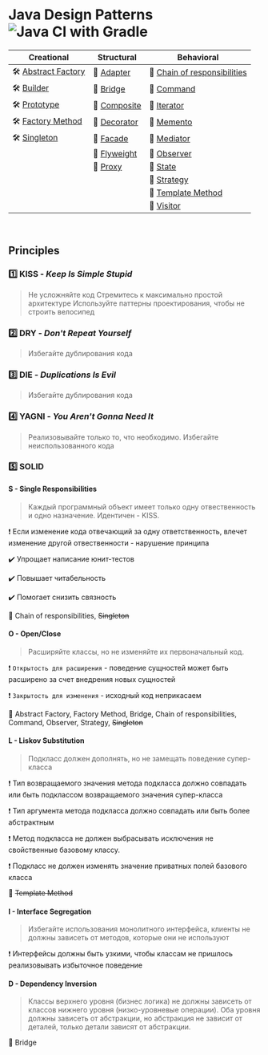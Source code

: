 # Java Design Patterns ![Java CI with Gradle](https://github.com/ElinaValieva/design-patterns/workflows/Java%20CI%20with%20Gradle/badge.svg?branch=master)

|Creational|Structural|Behavioral|
|--|--|--|
|:hammer_and_wrench: [Abstract Factory](https://github.com/ElinaValieva/design-patterns/tree/master/abstract_factory)|:memo: [Adapter](https://github.com/ElinaValieva/design-patterns/tree/master/adapter)|:running: [Chain of responsibilities](https://github.com/ElinaValieva/design-patterns/tree/master/chain-responsibilities)|
|:hammer_and_wrench: [Builder](https://github.com/ElinaValieva/design-patterns/tree/master/builder)|:memo: [Bridge](https://github.com/ElinaValieva/design-patterns/tree/master/bridge)| :running: [Command](https://github.com/ElinaValieva/design-patterns/tree/master/command)|
|:hammer_and_wrench: [Prototype](https://github.com/ElinaValieva/design-patterns/tree/master/prototype)|:memo: [Composite](https://github.com/ElinaValieva/design-patterns/tree/master/composite)| :running: [Iterator](https://github.com/ElinaValieva/design-patterns/tree/master/iterator)|
|:hammer_and_wrench: [Factory Method](https://github.com/ElinaValieva/design-patterns/tree/master/factory_method)|:memo: [Decorator](https://github.com/ElinaValieva/design-patterns/tree/master/decorator)|:running: [Memento](https://github.com/ElinaValieva/design-patterns/tree/master/memento)|
|:hammer_and_wrench: [Singleton](https://github.com/ElinaValieva/design-patterns/tree/master/singleton)|:memo: [Facade](https://github.com/ElinaValieva/design-patterns/tree/master/facade)|:running: [Mediator](https://github.com/ElinaValieva/design-patterns/tree/master/mediator)|
||:memo: [Flyweight](https://github.com/ElinaValieva/design-patterns/tree/master/flyweight)|:running: [Observer](https://github.com/ElinaValieva/design-patterns/tree/master/observer)|
||:memo: [Proxy](https://github.com/ElinaValieva/design-patterns/tree/master/proxy)|:running: [State](https://github.com/ElinaValieva/design-patterns/tree/master/state)|
|||:running: [Strategy](https://github.com/ElinaValieva/design-patterns/tree/master/strategy)|
|||:running: [Template Method](https://github.com/ElinaValieva/design-patterns/tree/master/template-method)|
|||:running: [Visitor](https://github.com/ElinaValieva/design-patterns/tree/master/visitor)|

&nbsp;

## Principles
### :one:   **KISS** - *Keep Is Simple Stupid*
> Не усложняйте код
> Стремитесь к максимально простой архитектуре
> Используйте паттерны проектирования, чтобы не строить велосипед

### :two:   **DRY** - *Don't Repeat Yourself*
> Избегайте дублирования кода

### :three:   **DIE** - *Duplications Is Evil*
> Избегайте дублирования кода

### :four:  **YAGNI** - *You Aren't Gonna Need It*
> Реализовывайте только то, что необходимо. Избегайте неиспользованного кода


### :five:  **SOLID**

#### **S** - Single Responsibilities
> Каждый программный объект имеет только одну отвественность и одно назначение. Идентичен - KISS. 

:heavy_exclamation_mark: Если изменение кода отвечающий за одну ответственность, влечет изменение другой отвественности - нарушение принципа

:heavy_check_mark: Упрощает написание юнит-тестов

:heavy_check_mark: Повышает читабельность

:heavy_check_mark: Помогает снизить связность 

:anger: Chain of responsibilities, ~~Singleton~~

#### **O** - Open/Close
> Расширяйте классы, но не изменяйте их первоначальный код.

:heavy_exclamation_mark: `Открытость для расширения` - поведение сущностей может быть расширено за счет внедрения новых сущностей

:heavy_exclamation_mark: `Закрытость для изменения` - исходный код неприкасаем

:anger: Abstract Factory, Factory Method, Bridge, Chain of responsibilities, Command, Observer, Strategy, ~~Singleton~~

#### **L** - Liskov Substitution
> Подкласс должен дополнять, но не замещать поведение супер-класса

:heavy_exclamation_mark: Тип возвращаемого значения метода подкласса должно совпадать или быть подклассом возвращаемого значения супер-класса

:heavy_exclamation_mark: Тип аргумента метода подкласса должно совпадать или быть более абстрактным

:heavy_exclamation_mark: Метод подкласса не должен выбрасывать исключения не свойственные базовому классу.

:heavy_exclamation_mark: Подкласс не должен изменять значение приватных полей базового класса

:anger: ~~Template Method~~

#### **I** - Interface Segregation
> Избегайте использования монолитного интерфейса, клиенты не должны зависеть от методов, которые они не используют

:heavy_exclamation_mark: Интерфейсы должны быть узкими, чтобы классам не пришлось реализовывать избыточное поведение

#### **D** - Dependency Inversion
> Классы верхнего уровня (бизнес логика) не должны зависеть от классов нижнего уровня (низко-уровневые операции). Оба уровня должны зависеть от абстракции, но абстракция не зависит от деталей, только детали зависят от абстракции. 

:anger: Bridge
